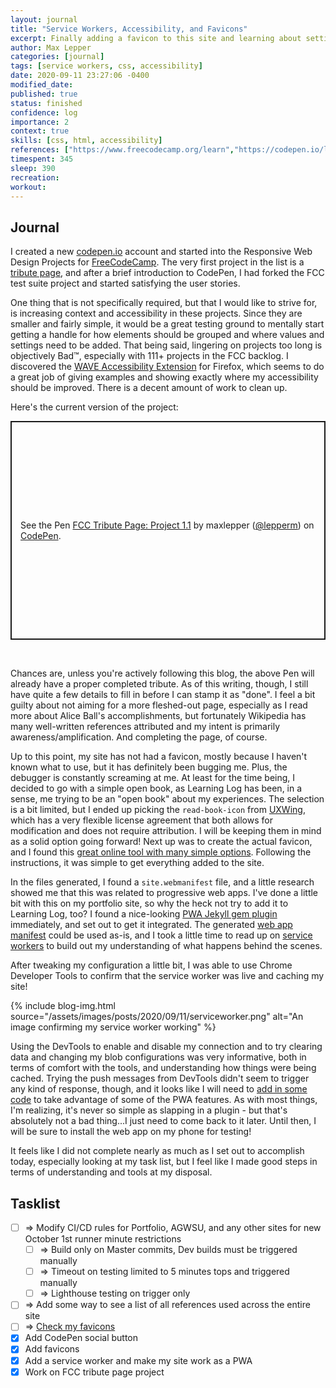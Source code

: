 ```yaml
---
layout: journal
title: "Service Workers, Accessibility, and Favicons"
excerpt: Finally adding a favicon to this site and learning about setting up a service worker to get things working as a progressive web app, plus focusing on accessibility.
author: Max Lepper
categories: [journal]
tags: [service workers, css, accessibility]
date: 2020-09-11 23:27:06 -0400
modified_date:
published: true
status: finished
confidence: log
importance: 2
context: true
skills: [css, html, accessibility]
references: ["https://www.freecodecamp.org/learn","https://codepen.io/lepperm","https://codepen.io/lepperm/pen/abNYBJK","https://uxwing.com/","https://realfavicongenerator.net/","https://github.com/lavas-project/jekyll-pwa","https://developer.mozilla.org/en-US/docs/Web/Manifest","https://developers.google.com/web/fundamentals/primers/service-workers","https://medium.com/izettle-engineering/beginners-guide-to-web-push-notifications-using-service-workers-cb3474a17679","https://addons.mozilla.org/en-US/firefox/addon/wave-accessibility-tool/","https://stackoverflow.com/questions/45536537/centering-in-css-grid"]
timespent: 345
sleep: 390
recreation:
workout:
---
```


## Journal

I created a new [codepen.io]({{page.references[1]}}) account and started into the Responsive Web Design Projects for [FreeCodeCamp]({{page.references[0]}}). The very first project in the list is a [tribute page]({{page.references[2]}}), and after a brief introduction to CodePen, I had forked the FCC test suite project and started satisfying the user stories.

One thing that is not specifically required, but that I would like to strive for, is increasing context and accessibility in these projects. Since they are smaller and fairly simple, it would be a great testing ground to mentally start getting a handle for how elements should be grouped and where values and settings need to be added. That being said, lingering on projects too long is objectively Bad™, especially with 111+ projects in the FCC backlog. I discovered the [WAVE Accessibility Extension]({{page.references[9]}}) for Firefox, which seems to do a great job of giving examples and showing exactly where my accessibility should be improved. There is a decent amount of work to clean up.

Here's the current version of the project:

<p class="codepen" data-height="350" data-theme-id="dark" data-default-tab="js,result" data-user="lepperm" data-slug-hash="abNYBJK" data-preview="true" style="height: 350px; box-sizing: border-box; display: flex; align-items: center; justify-content: center; border: 2px solid; margin: 1em 0; padding: 1em;" data-pen-title="FCC Tribute Page: Project 1.1">
  <span>See the Pen <a href="https://codepen.io/lepperm/pen/abNYBJK">
  FCC Tribute Page: Project 1.1</a> by maxlepper (<a href="https://codepen.io/lepperm">@lepperm</a>)
  on <a href="https://codepen.io">CodePen</a>.</span>
</p>
<script async src="https://static.codepen.io/assets/embed/ei.js"></script>
<br>

Chances are, unless you're actively following this blog, the above Pen will already have a proper completed tribute. As of this writing, though, I still have quite a few details to fill in before I can stamp it as "done". I feel a bit guilty about not aiming for a more fleshed-out page, especially as I read more about Alice Ball's accomplishments, but fortunately Wikipedia has many well-written references attributed and my intent is primarily awareness/amplification. And completing the page, of course.

Up to this point, my site has not had a favicon, mostly because I haven't known what to use, but it has definitely been bugging me. Plus, the debugger is constantly screaming at me. At least for the time being, I decided to go with a simple open book, as Learning Log has been, in a sense, me trying to be an "open book" about my experiences. The selection is a bit limited, but I ended up picking the `read-book-icon` from [UXWing]({{page.references[3]}}), which has a very flexible license agreement that both allows for modification and does not require attribution. I will be keeping them in mind as a solid option going forward! Next up was to create the actual favicon, and I found this [great online tool with many simple options]({{page.references[4]}}). Following the instructions, it was simple to get everything added to the site.

In the files generated, I found a `site.webmanifest` file, and a little research showed me that this was related to progressive web apps. I've done a little bit with this on my portfolio site, so why the heck not try to add it to Learning Log, too? I found a nice-looking [PWA Jekyll gem plugin]({{page.references[5]}}) immediately, and set out to get it integrated. The generated [web app manifest]({{page.references[6]}}) could be used as-is, and I took a little time to read up on [service workers]({{page.references[7]}}) to build out my understanding of what happens behind the scenes.

After tweaking my configuration a little bit, I was able to use Chrome Developer Tools to confirm that the service worker was live and caching my site!

{% include blog-img.html source="/assets/images/posts/2020/09/11/serviceworker.png" alt="An image confirming my service worker working" %}

Using the DevTools to enable and disable my connection and to try clearing data and changing my blob configurations was very informative, both in terms of comfort with the tools, and understanding how things were being cached. Trying the push messages from DevTools didn't seem to trigger any kind of response, though, and it looks like I will need to [add in some code]({{page.references[8]}}) to take advantage of some of the PWA features. As with most things, I'm realizing, it's never so simple as slapping in a plugin - but that's absolutely not a bad thing...I just need to come back to it later. Until then, I will be sure to install the web app on my phone for testing!

It feels like I did not complete nearly as much as I set out to accomplish today, especially looking at my task list, but I feel like I made good steps in terms of understanding and tools at my disposal.

## Tasklist

- [ ] <span title="Task to be added to next entry">=></span> Modify CI/CD rules for Portfolio, AGWSU, and any other sites for new October 1st runner minute restrictions
  - [ ] <span title="Task to be added to next entry">=></span> Build only on Master commits, Dev builds must be triggered manually
  - [ ] <span title="Task to be added to next entry">=></span> Timeout on testing limited to 5 minutes tops and triggered manually
  - [ ] <span title="Task to be added to next entry">=></span> Lighthouse testing on trigger only
- [ ] <span title="Task to be added to next entry">=></span> Add some way to see a list of all references used across the entire site
- [ ] <span title="Task to be added to next entry">=></span> [Check my favicons](https://realfavicongenerator.net/favicon_checker?protocol=https&site=maxlepper.gitlab.io%2Flearning-log%2F)
- [x] Add CodePen social button
- [x] Add favicons
- [x] Add a service worker and make my site work as a PWA
- [x] Work on FCC tribute page project